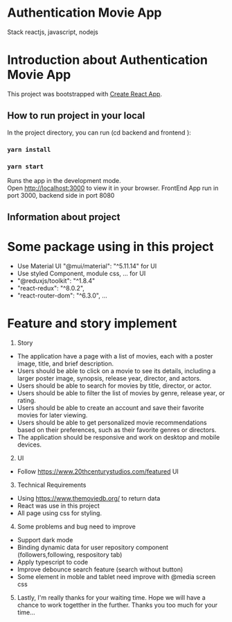 # Authentication Movie App

Stack reactjs, javascript, nodejs

# Introduction about Authentication Movie App

This project was bootstrapped with [Create React App](https://github.com/facebook/create-react-app).

## How to run project in your local

In the project directory, you can run (cd backend and frontend ):

### `yarn install`

### `yarn start`

Runs the app in the development mode.\
Open [http://localhost:3000](http://localhost:3000) to view it in your browser.
FrontEnd App run in port 3000, backend side in port 8080

## Information about project

# Some package using in this project

- Use Material UI "@mui/material": "^5.11.14" for UI
- Use styled Component, module css, ... for UI
- "@reduxjs/toolkit": "^1.8.4"
- "react-redux": "^8.0.2",
- "react-router-dom": "^6.3.0", ...

# Feature and story implement

1. Story

- The application have a page with a list of movies, each with a poster image, title, and brief description.
- Users should be able to click on a movie to see its details, including a larger poster image, synopsis, release year, director, and actors.
- Users should be able to search for movies by title, director, or actor.
- Users should be able to filter the list of movies by genre, release year, or rating.
- Users should be able to create an account and save their favorite movies for later viewing.
- Users should be able to get personalized movie recommendations based on their preferences, such as their favorite genres or directors.
- The application should be responsive and work on desktop and mobile devices.

2. UI

- Follow https://www.20thcenturystudios.com/featured UI

3. Technical Requirements

- Using https://www.themoviedb.org/ to return data
- React was use in this project
- All page using css for styling.

4. Some problems and bug need to improve

- Support dark mode
- Binding dynamic data for user repository component (followers,following, respository tab)
- Apply typescript to code
- Improve debounce search feature (search without button)
- Some element in moble and tablet need improve with @media screen css

5. Lastly, I'm really thanks for your waiting time. Hope we will have a chance to work togetther in the further. Thanks you too much for your time...
